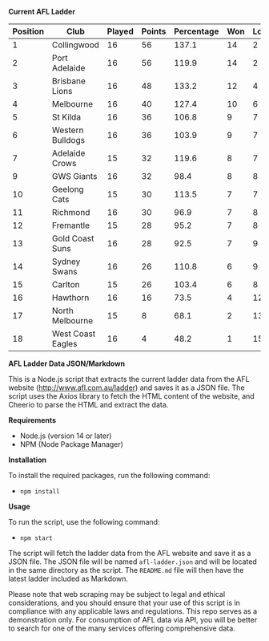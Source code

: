 **Current AFL Ladder**

| Position | Club | Played | Points | Percentage | Won | Lost | Drawn | PF | PA |
| -------- | ---- | ------ | ------ | ---------- | --- | ---- | ----- | -- | -- |
| 1 | Collingwood | 16 | 56 | 137.1 | 14 | 2 | 0 | 1485 | 1083 |
| 2 | Port Adelaide | 16 | 56 | 119.9 | 14 | 2 | 0 | 1540 | 1284 |
| 3 | Brisbane Lions | 16 | 48 | 133.2 | 12 | 4 | 0 | 1585 | 1190 |
| 4 | Melbourne | 16 | 40 | 127.4 | 10 | 6 | 0 | 1424 | 1118 |
| 5 | St Kilda | 16 | 36 | 106.8 | 9 | 7 | 0 | 1238 | 1159 |
| 6 | Western Bulldogs | 16 | 36 | 103.9 | 9 | 7 | 0 | 1301 | 1252 |
| 7 | Adelaide Crows | 15 | 32 | 119.6 | 8 | 7 | 0 | 1456 | 1217 |
| 9 | GWS Giants | 16 | 32 | 98.4 | 8 | 8 | 0 | 1329 | 1351 |
| 10 | Geelong Cats | 15 | 30 | 113.5 | 7 | 7 | 1 | 1392 | 1226 |
| 11 | Richmond | 16 | 30 | 96.9 | 7 | 8 | 1 | 1272 | 1313 |
| 12 | Fremantle | 15 | 28 | 95.2 | 7 | 8 | 0 | 1217 | 1278 |
| 13 | Gold Coast Suns | 16 | 28 | 92.5 | 7 | 9 | 0 | 1268 | 1371 |
| 14 | Sydney Swans | 16 | 26 | 110.8 | 6 | 9 | 1 | 1426 | 1287 |
| 15 | Carlton | 15 | 26 | 103.4 | 6 | 8 | 1 | 1172 | 1133 |
| 16 | Hawthorn | 16 | 16 | 73.5 | 4 | 12 | 0 | 1122 | 1526 |
| 17 | North Melbourne | 15 | 8 | 68.1 | 2 | 13 | 0 | 1074 | 1577 |
| 18 | West Coast Eagles | 16 | 4 | 48.2 | 1 | 15 | 0 | 942 | 1954 |

**AFL Ladder Data JSON/Markdown**

This is a Node.js script that extracts the current ladder data from the AFL website (http://www.afl.com.au/ladder) and saves it as a JSON file. The script uses the Axios library to fetch the HTML content of the website, and Cheerio to parse the HTML and extract the data.

**Requirements**

- Node.js (version 14 or later)
- NPM (Node Package Manager)

**Installation**

To install the required packages, run the following command:

 - `npm install`

**Usage**

To run the script, use the following command:

 - `npm start`

The script will fetch the ladder data from the AFL website and save it as a JSON file. The JSON file will be named `afl-ladder.json` and will be located in the same directory as the script. The `README.md` file will then have the latest ladder included as Markdown.

Please note that web scraping may be subject to legal and ethical considerations, and you should ensure that your use of this script is in compliance with any applicable laws and regulations. This repo serves as a demonstration only. For consumption of AFL data via API, you will be better to search for one of the many services offering comprehensive data.
